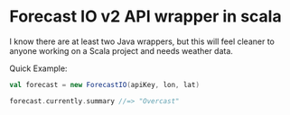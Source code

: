 Forecast IO v2 API wrapper in scala
===================================

I know there are at least two Java wrappers, but this will feel cleaner to anyone working on a Scala project and needs weather data.

Quick Example:

```scala
val forecast = new ForecastIO(apiKey, lon, lat)

forecast.currently.summary //=> "Overcast"
```
